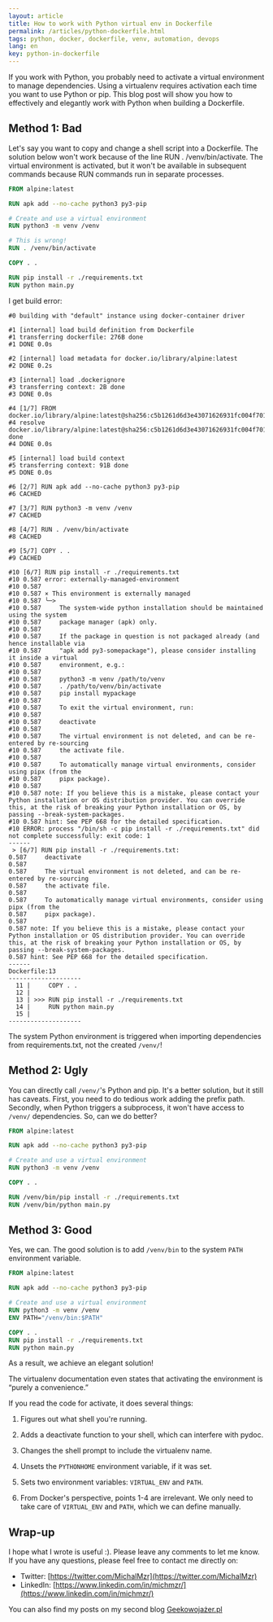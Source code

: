 ```yaml
---
layout: article
title: How to work with Python virtual env in Dockerfile
permalink: /articles/python-dockerfile.html
tags: python, docker, dockerfile, venv, automation, devops
lang: en
key: python-in-dockerfile
---
```


If you work with Python, you probably need to activate a virtual environment to manage dependencies. Using a virtualenv requires activation each time you want to use Python or pip. This blog post will show you how to effectively and elegantly work with Python when building a Dockerfile.

## Method 1: Bad

Let's say you want to copy and change a shell script into a Dockerfile. The solution below won't work because of the line RUN . /venv/bin/activate. The virtual environment is activated, but it won't be available in subsequent commands because RUN commands run in separate processes.

```dockerfile
FROM alpine:latest

RUN apk add --no-cache python3 py3-pip

# Create and use a virtual environment
RUN python3 -m venv /venv

# This is wrong!
RUN . /venv/bin/activate

COPY . .

RUN pip install -r ./requirements.txt
RUN python main.py

```

I get build error:
```
#0 building with "default" instance using docker-container driver

#1 [internal] load build definition from Dockerfile
#1 transferring dockerfile: 276B done
#1 DONE 0.0s

#2 [internal] load metadata for docker.io/library/alpine:latest
#2 DONE 0.2s

#3 [internal] load .dockerignore
#3 transferring context: 2B done
#3 DONE 0.0s

#4 [1/7] FROM docker.io/library/alpine:latest@sha256:c5b1261d6d3e43071626931fc004f70149baeba2c8ec672bd4f27761f8e1ad6b
#4 resolve docker.io/library/alpine:latest@sha256:c5b1261d6d3e43071626931fc004f70149baeba2c8ec672bd4f27761f8e1ad6b done
#4 DONE 0.0s

#5 [internal] load build context
#5 transferring context: 91B done
#5 DONE 0.0s

#6 [2/7] RUN apk add --no-cache python3 py3-pip
#6 CACHED

#7 [3/7] RUN python3 -m venv /venv
#7 CACHED

#8 [4/7] RUN . /venv/bin/activate
#8 CACHED

#9 [5/7] COPY . .
#9 CACHED

#10 [6/7] RUN pip install -r ./requirements.txt
#10 0.587 error: externally-managed-environment
#10 0.587
#10 0.587 × This environment is externally managed
#10 0.587 ╰─>
#10 0.587     The system-wide python installation should be maintained using the system
#10 0.587     package manager (apk) only.
#10 0.587
#10 0.587     If the package in question is not packaged already (and hence installable via
#10 0.587     "apk add py3-somepackage"), please consider installing it inside a virtual
#10 0.587     environment, e.g.:
#10 0.587
#10 0.587     python3 -m venv /path/to/venv
#10 0.587     . /path/to/venv/bin/activate
#10 0.587     pip install mypackage
#10 0.587
#10 0.587     To exit the virtual environment, run:
#10 0.587
#10 0.587     deactivate
#10 0.587
#10 0.587     The virtual environment is not deleted, and can be re-entered by re-sourcing
#10 0.587     the activate file.
#10 0.587
#10 0.587     To automatically manage virtual environments, consider using pipx (from the
#10 0.587     pipx package).
#10 0.587
#10 0.587 note: If you believe this is a mistake, please contact your Python installation or OS distribution provider. You can override this, at the risk of breaking your Python installation or OS, by passing --break-system-packages.
#10 0.587 hint: See PEP 668 for the detailed specification.
#10 ERROR: process "/bin/sh -c pip install -r ./requirements.txt" did not complete successfully: exit code: 1
------
 > [6/7] RUN pip install -r ./requirements.txt:
0.587     deactivate
0.587
0.587     The virtual environment is not deleted, and can be re-entered by re-sourcing
0.587     the activate file.
0.587
0.587     To automatically manage virtual environments, consider using pipx (from the
0.587     pipx package).
0.587
0.587 note: If you believe this is a mistake, please contact your Python installation or OS distribution provider. You can override this, at the risk of breaking your Python installation or OS, by passing --break-system-packages.
0.587 hint: See PEP 668 for the detailed specification.
------
Dockerfile:13
--------------------
  11 |     COPY . .
  12 |
  13 | >>> RUN pip install -r ./requirements.txt
  14 |     RUN python main.py
  15 |
--------------------
```

The system Python environment is triggered when importing dependencies from requirements.txt, not the created `/venv/`!

## Method 2: Ugly

You can directly call `/venv/`'s Python and pip. It's a better solution, but it still has caveats. First, you need to do tedious work adding the prefix path. Secondly, when Python triggers a subprocess, it won't have access to `/venv/` dependencies. So, can we do better?

```dockerfile
FROM alpine:latest

RUN apk add --no-cache python3 py3-pip

# Create and use a virtual environment
RUN python3 -m venv /venv

COPY . .

RUN /venv/bin/pip install -r ./requirements.txt
RUN /venv/bin/python main.py
```

## Method 3: Good
Yes, we can. The good solution is to add `/venv/bin` to the system `PATH` environment variable.

```dockerfile
FROM alpine:latest

RUN apk add --no-cache python3 py3-pip

# Create and use a virtual environment
RUN python3 -m venv /venv
ENV PATH="/venv/bin:$PATH"

COPY . .
RUN pip install -r ./requirements.txt
RUN python main.py
```

As a result, we achieve an elegant solution!

The virtualenv documentation even states that activating the environment is “purely a convenience.”

If you read the code for activate, it does several things:

1. Figures out what shell you're running.
2. Adds a deactivate function to your shell, which can interfere with pydoc.
3. Changes the shell prompt to include the virtualenv name.
4. Unsets the `PYTHONHOME` environment variable, if it was set.
5. Sets two environment variables: `VIRTUAL_ENV` and `PATH`.

6. From Docker's perspective, points 1-4 are irrelevant. We only need to take care of `VIRTUAL_ENV` and `PATH`, which we can define manually.


## Wrap-up
I hope what I wrote is useful :). Please leave any comments to let me know. If you have any questions, please feel free to contact me directly on:
- Twitter: [https://twitter.com/MichalMzr](https://twitter.com/MichalMzr)
- LinkedIn: [https://www.linkedin.com/in/michmzr/](https://www.linkedin.com/in/michmzr/)

You can also find my posts on my second blog [Geekowojażer.pl](https://www.geekowojazer.pl/)
